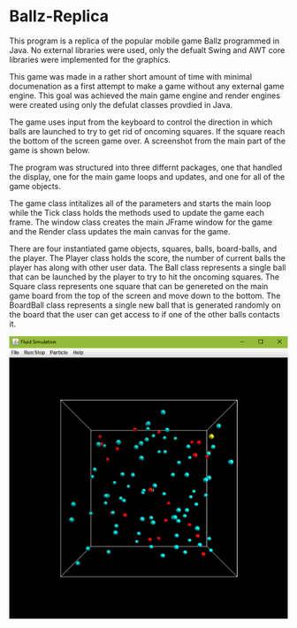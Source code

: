 # Ballz-Replica

This program is a replica of the popular mobile game Ballz programmed in Java. No external libraries were used, only the defualt Swing and AWT core libraries were implemented for the graphics. 

This game was made in a rather short amount of time with minimal documenation as a first attempt to make a game without any external game engine. This goal was achieved the main game engine and render engines were created using only the defulat classes provdied in Java. 

The game uses input from the keyboard to control the direction in which balls are launched to try to get rid of oncoming squares. If the square reach the bottom of the screen game over. A screenshot from the main part of the game is shown below.

The program was structured into three differnt packages, one that handled the display, one for the main game loops and updates, and one for all of the game objects. 

The game class intitalizes all of the parameters and starts the main loop while the Tick class holds the methods used to update the game each frame. The window class creates the main JFrame window for the game and the Render class updates the main canvas for the game.

There are four instantiated game objects, squares, balls, board-balls, and the player. The Player class holds the score, the number of current balls the player has along with other user data. The Ball class represents a single ball that can be launched by the player to try to hit the oncoming squares. The Square class represents one square that can be genereted on the main game board from the top of the screen and move down to the bottom. The BoardBall class represents a single new ball that is generated randomly on the board that the user can get access to if one of the other balls contacts it. 

![alt text](https://github.com/BenDaMan88/Fluid-Simulator/blob/master/Main_screen.PNG)
